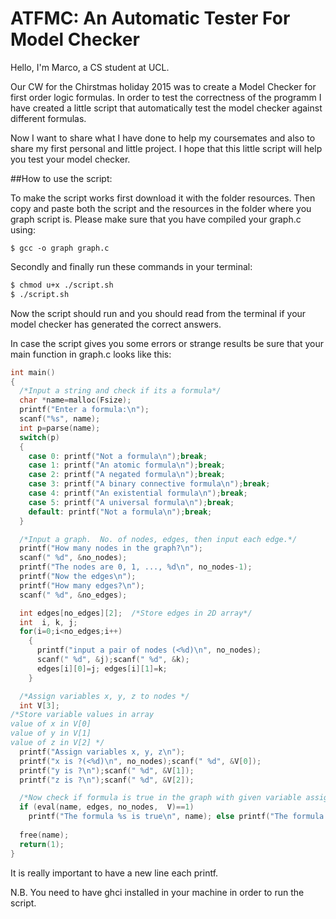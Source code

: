 # ATFMC: An Automatic Tester For Model Checker

Hello, I'm Marco, a CS student at UCL.

Our CW for the Chirstmas holiday 2015 was to create a Model Checker for first order logic formulas. In order to test the correctness of the programm I have created a little script that automatically test the model checker against different formulas.

Now I want to share what I have done to help my coursemates and also to share my first personal and little project. I hope that this little script will help you test your model checker. 

##How to use the script:

To make the script works first download it with the folder resources. Then copy and paste both the script and the resources in the folder where you graph script is. Please make sure that you have compiled your graph.c using: 

```
$ gcc -o graph graph.c
```

Secondly and finally run these commands in your terminal: 
```sh
$ chmod u+x ./script.sh
$ ./script.sh
```
Now the script should run and you should read from the terminal if your model checker has generated the 
correct answers.

In case the script gives you some errors or strange results be sure that your main function in graph.c looks like this:

```c
int main()
{
  /*Input a string and check if its a formula*/
  char *name=malloc(Fsize);
  printf("Enter a formula:\n");
  scanf("%s", name);
  int p=parse(name);
  switch(p)
  { 
    case 0: printf("Not a formula\n");break;
    case 1: printf("An atomic formula\n");break;
    case 2: printf("A negated formula\n");break;
    case 3: printf("A binary connective formula\n");break;
    case 4: printf("An existential formula\n");break;
    case 5: printf("A universal formula\n");break;
    default: printf("Not a formula\n");break;
  }

  /*Input a graph.  No. of nodes, edges, then input each edge.*/
  printf("How many nodes in the graph?\n");
  scanf(" %d", &no_nodes);
  printf("The nodes are 0, 1, ..., %d\n", no_nodes-1);
  printf("Now the edges\n");
  printf("How many edges?\n");
  scanf(" %d", &no_edges);

  int edges[no_edges][2];  /*Store edges in 2D array*/
  int  i, k, j;
  for(i=0;i<no_edges;i++)
    {
      printf("input a pair of nodes (<%d)\n", no_nodes);
      scanf(" %d", &j);scanf(" %d", &k);
      edges[i][0]=j; edges[i][1]=k;
    }

  /*Assign variables x, y, z to nodes */
  int V[3]; 
/*Store variable values in array
value of x in V[0]
value of y in V[1]
value of z in V[2] */
  printf("Assign variables x, y, z\n");
  printf("x is ?(<%d)\n", no_nodes);scanf(" %d", &V[0]);
  printf("y is ?\n");scanf(" %d", &V[1]);
  printf("z is ?\n");scanf(" %d", &V[2]);

  /*Now check if formula is true in the graph with given variable assignment. */
  if (eval(name, edges, no_nodes,  V)==1) 
    printf("The formula %s is true\n", name); else printf("The formula %s is false\n", name);
 
  free(name);
  return(1);
}
```

It is really important to have a new line each printf. 

N.B. You need to have ghci installed in your machine in order to run the script.
